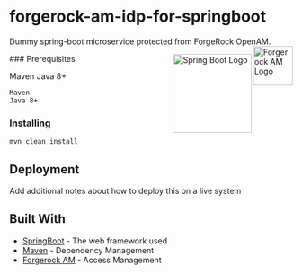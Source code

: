 # forgerock-am-idp-for-springboot

Dummy spring-boot microservice protected from ForgeRock OpenAM. 
<img src="https://symbols.getvecta.com/stencil_80/91_forgerock-icon.c12b356fba.png" alt="Forgerock AM Logo" title="Forgerock AM Logo"  align="right" height="70" width="70"/>

<img src="https://firststepitsolution.com/wp-content/uploads/2020/04/spring-boot-icon.png" alt="Spring Boot Logo" title="Spring Boot Logo" align="right" height="140" width="140"/>
### Prerequisites

Maven
Java 8+
```
Maven
Java 8+
```

### Installing


```
mvn clean install
```




## Deployment

Add additional notes about how to deploy this on a live system

## Built With

* [SpringBoot](http://spring.io/projects/spring-boot) - The web framework used
* [Maven](https://maven.apache.org/) - Dependency Management
* [Forgerock AM](https://www.forgerock.com/platform/access-management) - Access Management 
